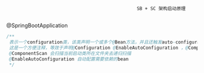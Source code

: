                                                     SB + SC 架构启动原理

##  

@SpringBootApplication

```java
/**
 表示一个configuration类，该类声明一个或多个@Bean方法，并且还触发auto-configuration和component scanning 。
 这是一个方便注释，等效于声明@Configuration @EnableAutoConfiguration ，@ComponentScan @EnableAutoConfiguration和@ComponentScan
 @ComponentScan 会扫描当前启动类所在文件夹去递归扫描
 @EnableAutoConfiguration 自动配置需要依赖的bean
 */


```
                                                       